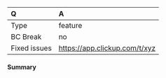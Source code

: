 <!-- Fill in the relevant information below to help triage your pull request. -->

| Q            | A                             |
|:-------------|:------------------------------|
| Type         | feature                       |
| BC Break     | no                            |
| Fixed issues | https://app.clickup.com/t/xyz |

#### Summary

<!-- Provide a summary of your changes. -->
